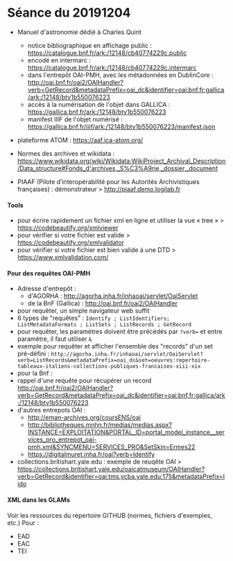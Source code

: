 # Séance du 20191204

* Manuel d'astronomie dédié à Charles Quint 
	* notice bibliographique en affichage public : https://catalogue.bnf.fr/ark:/12148/cb40774229c.public
	* encodé en intermarc : https://catalogue.bnf.fr/ark:/12148/cb40774229c.intermarc
	* dans l'entrepôt OAI-PMH, avec les métadonnées en DublinCore : http://oai.bnf.fr/oai2/OAIHandler?verb=GetRecord&metadataPrefix=oai_dc&identifier=oai:bnf.fr:gallica/ark:/12148/btv1b550076223
	* accès à la numérisation de l'objet dans GALLICA : https://gallica.bnf.fr/ark:/12148/btv1b550076223	
	* manifest IIIF de l'objet numérisé : https://gallica.bnf.fr/iiif/ark:/12148/btv1b550076223/manifest.json

* plateforme ATOM : https://aaf.ica-atom.org/
* Normes des archives et wikidata : https://www.wikidata.org/wiki/Wikidata:WikiProject_Archival_Description/Data_structure#Fonds_d'archives,_S%C3%A9rie,_dossier,_document 
* PIAAF (Pilote d’interopérabilité pour les Autorités Archivistiques françaises) : démonstrateur > http://piaaf.demo.logilab.fr

#### Tools
* pour écrire rapidement un fichier xml en ligne et utiliser la vue « tree » > https://codebeautify.org/xmlviewer
* pour vérifier si votre fichier est valide > https://codebeautify.org/xmlvalidator
* pour vérifier si votre fichier est bien valide à une DTD > https://www.xmlvalidation.com/


#### Pour des requêtes OAI-PMH
* Adresse d'entrepôt : 
  * d'AGORHA : http://agorha.inha.fr/inhaoai/servlet/OaiServlet
  * de la BnF (Gallica) : http://oai.bnf.fr/oai2/OAIHandler
* pour requêter, un simple navigateur web suffit 
* 6 types de "requêtes" : `Identify ; ListIdentifiers; ListMetadataFormats ; ListSets ; ListRecords ; GetRecord`
* pour requêter, les paramètres doivent être précédés par `?verb=` et entre paramètre, il faut utiliser `&`
* exemple pour requêter et afficher l'ensemble des "records" d'un set pré-défini : `http://agorha.inha.fr/inhaoai/servlet/OaiServlet?verb=ListRecords&metadataPrefix=oai_dc&set=oeuvres:repertoire-tableaux-italiens-collections-publiques-francaises-xiii-xix`
* pour la Bnf :
 * rappel d'une requête pour récupérer un record 
 http://oai.bnf.fr/oai2/OAIHandler?verb=GetRecord&metadataPrefix=oai_dc&identifier=oai:bnf.fr:gallica/ark:/12148/btv1b550076223
 * d'autres entrepots OAI : 
   * http://eman-archives.org/coursENS/oai
   * http://bibliotheques.mnhn.fr/medias/medias.aspx?INSTANCE=EXPLOITATION&PORTAL_ID=portal_model_instance__services_pro_entrepot_oai-pmh.xml&SYNCMENU=SERVICES_PRO&SetSkin=Ermes22
	* https://digitalmuret.inha.fr/oai?verb=Identify
* collections.britishart.yale.edu : exemple de reuqête OAI > https://collections.britishart.yale.edu/oaicatmuseum/OAIHandler?verb=GetRecord&identifier=oai:tms.ycba.yale.edu:175&metadataPrefix=lido   

#### XML dans les GLAMs

Voir les ressources du répertoire GITHUB (normes, fichiers d'exemples, etc.)
Pour :
* EAD
* EAC
* TEI 
